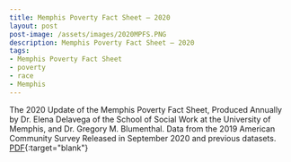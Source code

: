 ```yaml
---
title: Memphis Poverty Fact Sheet – 2020
layout: post
post-image: /assets/images/2020MPFS.PNG
description: Memphis Poverty Fact Sheet – 2020
tags:
- Memphis Poverty Fact Sheet
- poverty
- race
- Memphis
---
```


The 2020 Update of the Memphis Poverty Fact Sheet, Produced Annually by Dr. Elena Delavega of the School of Social Work at the University of Memphis, and Dr. Gregory M. Blumenthal. Data from the 2019 American Community Survey Released in September 2020 and previous datasets. [PDF](https://www.memphis.edu/socialwork/research/files/documents/2020povertyfactsheet_correct.pdf){:target="blank"}